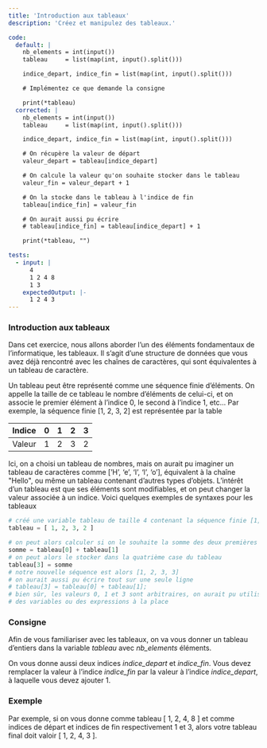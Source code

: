 ```yaml
---
title: 'Introduction aux tableaux'
description: 'Créez et manipulez des tableaux.'

code:
  default: |
    nb_elements = int(input())
    tableau     = list(map(int, input().split()))

    indice_depart, indice_fin = list(map(int, input().split()))

    # Implémentez ce que demande la consigne

    print(*tableau)
  corrected: |
    nb_elements = int(input())
    tableau     = list(map(int, input().split()))

    indice_depart, indice_fin = list(map(int, input().split()))

    # On récupère la valeur de départ
    valeur_depart = tableau[indice_depart]

    # On calcule la valeur qu'on souhaite stocker dans le tableau
    valeur_fin = valeur_depart + 1

    # On la stocke dans le tableau à l'indice de fin
    tableau[indice_fin] = valeur_fin

    # On aurait aussi pu écrire
    # tableau[indice_fin] = tableau[indice_depart] + 1

    print(*tableau, "")

tests:
  - input: |
      4
      1 2 4 8
      1 3
    expectedOutput: |-
      1 2 4 3
---
```


### Introduction aux tableaux

Dans cet exercice, nous allons aborder l’un des éléments fondamentaux de l’informatique, les tableaux. Il s’agit d’une structure de données que vous avez déjà rencontré avec les chaînes de caractères, qui sont équivalentes à un tableau de caractère.

Un tableau peut être représenté comme une séquence finie d’éléments. On appelle la taille de ce tableau le nombre d’éléments de celui-ci, et on associe le premier élément à l’indice 0, le second à l’indice 1, etc... Par exemple, la séquence finie [1, 2, 3, 2] est représentée par la table

| Indice | 0   | 1   | 2   | 3   |
| ------ | --- | --- | --- | --- |
| Valeur | 1   | 2   | 3   | 2   |

Ici, on a choisi un tableau de nombres, mais on aurait pu imaginer un tableau de caractères comme [’H’, ‘e’, ‘l’, ‘l’, ‘o’], équivalent à la chaîne "Hello", ou même un tableau contenant d’autres types d’objets. L’intérêt d’un tableau est que ses éléments sont modifiables, et on peut changer la valeur associée à un indice. Voici quelques exemples de syntaxes pour les tableaux

```python
# créé une variable tableau de taille 4 contenant la séquence finie [1, 2, 3, 2]
tableau = [ 1, 2, 3, 2 ]

# on peut alors calculer si on le souhaite la somme des deux premières valeurs
somme = tableau[0] + tableau[1]
# on peut alors le stocker dans la quatrième case du tableau
tableau[3] = somme
# notre nouvelle séquence est alors [1, 2, 3, 3]
# on aurait aussi pu écrire tout sur une seule ligne
# tableau[3] = tableau[0] + tableau[1];
# bien sûr, les valeurs 0, 1 et 3 sont arbitraires, on aurait pu utiliser
# des variables ou des expressions à la place
```

### Consigne

Afin de vous familiariser avec les tableaux, on va vous donner un tableau d’entiers dans la variable _tableau_ avec _nb_elements_ éléments.

On vous donne aussi deux indices _indice_depart_ et _indice_fin_. Vous devez remplacer la valeur à l’indice _indice_fin_ par la valeur à l’indice _indice_depart_, à laquelle vous devez ajouter 1.

### Exemple

Par exemple, si on vous donne comme tableau [ 1, 2, 4, 8 ] et comme indices de départ et indices de fin respectivement 1 et 3, alors votre tableau final doit valoir [ 1, 2, 4, 3 ].
